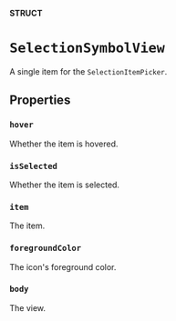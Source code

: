 **STRUCT**

# `SelectionSymbolView`

A single item for the ``SelectionItemPicker``.

## Properties
### `hover`

Whether the item is hovered.

### `isSelected`

Whether the item is selected.

### `item`

The item.

### `foregroundColor`

The icon's foreground color.

### `body`

The view.
